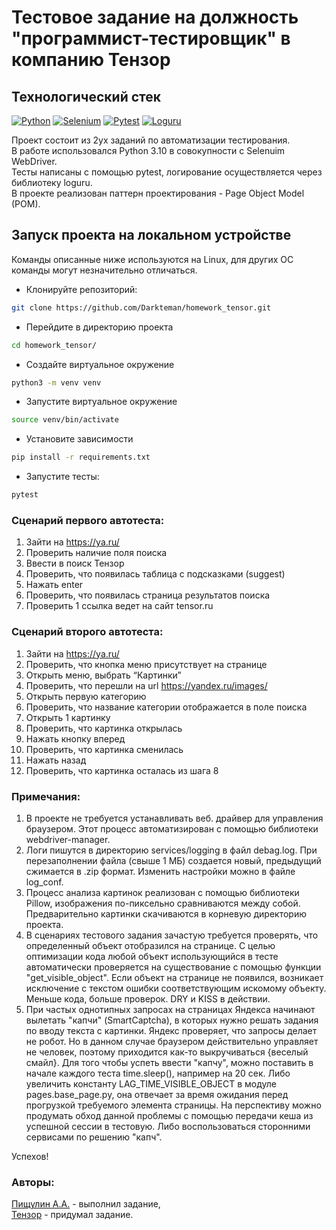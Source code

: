 # Тестовое задание на должность "программист-тестировщик" в компанию Тензор

## Технологический стек
[![Python](https://img.shields.io/badge/-Python-464646?style=flat&logo=Python&logoColor=56C0C0&color=008080)](https://www.python.org/)
[![Selenium](https://img.shields.io/badge/-Selenium-464646?style=flat&logo=selenium&logoColor=56C0C0&color=008080)](https://www.selenium.dev/)
[![Pytest](https://img.shields.io/badge/-Pytest-464646?style=flat&logo=Pytestk&logoColor=56C0C0&color=008080)](https://docs.pytest.org/en/7.3.x/)
[![Loguru](https://img.shields.io/badge/-Loguru-464646?style=flat&logo=Loguru&logoColor=56C0C0&color=008080)](https://loguru.readthedocs.io/en/stable/api/logger.html)

Проект состоит из 2ух заданий по автоматизации тестирования.  
В работе использовался Python 3.10 в совокупности с Selenuim WebDriver.   
Тесты написаны с помощью pytest, логирование осуществляется через библиотеку loguru.  
В проекте реализован паттерн проектирования - Page Object Model (POM).  


## Запуск проекта на локальном устройстве
Команды описанные ниже используются на Linux, для других ОС команды могут незначительно отличаться.
* Клонируйте репозиторий:
```bash
git clone https://github.com/Darkteman/homework_tensor.git
```
* Перейдите в директорию проекта
```bash
cd homework_tensor/
```  
* Создайте виртуальное окружение
```bash
python3 -m venv venv
```  
* Запустите виртуальное окружение
```bash
source venv/bin/activate
```
* Установите зависимости 
```bash
pip install -r requirements.txt
```
* Запустите тесты:
```bash
pytest
```

### Сценарий первого автотеста:
1.  Зайти на https://ya.ru/
2.  Проверить наличие поля поиска
3.  Ввести в поиск Тензор
4.  Проверить, что появилась таблица с подсказками (suggest) 
5.  Нажать enter
6.  Проверить, что появилась страница результатов поиска
7.  Проверить 1 ссылка ведет на сайт tensor.ru

### Сценарий второго автотеста:
1.  Зайти на https://ya.ru/
2.  Проверить, что кнопка меню присутствует на странице
3.  Открыть меню, выбрать “Картинки”
4.  Проверить, что перешли на url https://yandex.ru/images/
5.  Открыть первую категорию
6.  Проверить, что название категории отображается в поле поиска
7.  Открыть 1 картинку
8.  Проверить, что картинка открылась
9.  Нажать кнопку вперед
10. Проверить, что картинка сменилась
11. Нажать назад
12. Проверить, что картинка осталась из шага 8

### Примечания:
1. В проекте не требуется устанавливать веб. драйвер для управления браузером. Этот процесс автоматизирован с помощью библиотеки webdriver-manager.
2. Логи пишутся в директорию services/logging в файл debag.log. При перезаполнении файла (свыше 1 МБ) создается новый, предыдущий сжимается в .zip формат. Изменить настройки можно в файле log_conf.
3. Процесс анализа картинок реализован с помощью библиотеки Pillow, изображения по-пиксельно сравниваются между собой. Предварительно картинки скачиваются в корневую директорию проекта.
4. В сценариях тестового задания зачастую требуется проверять, что определенный объект отобразился на странице. С целью оптимизации кода любой объект использующийся в тесте автоматически проверяется на существование с помощью функции "get_visible_object". Если объект на странице не появился, возникает исключение с текстом ошибки соответствующим искомому объекту. Меньше кода, больше проверок. DRY и KISS в действии.   
5. При частых однотипных запросах на страницах Яндекса начинают вылетать "капчи" (SmartCaptcha), в которых нужно решать задания по вводу текста с картинки. Яндекс проверяет, что запросы делает не робот. Но в данном случае браузером действительно управляет не человек, поэтому приходится как-то выкручиваться {веселый смайл}. Для того чтобы успеть ввести "капчу", можно поставить в начале каждого теста time.sleep(), например на 20 сек. Либо увеличить константу LAG_TIME_VISIBLE_OBJECT в модуле pages.base_page.py, она отвечает за время ожидания перед прогрузкой требуемого элемента страницы. На перспективу можно продумать обход данной проблемы с помощью передачи кеша из успешной сессии в тестовую. Либо воспользоваться сторонними сервисами по решению "капч".

Успехов!

### Авторы:
[Пищулин А.А.](https://github.com/darkteman) - выполнил задание,  
[Тензор](https://tensor.ru/) - придумал задание.

